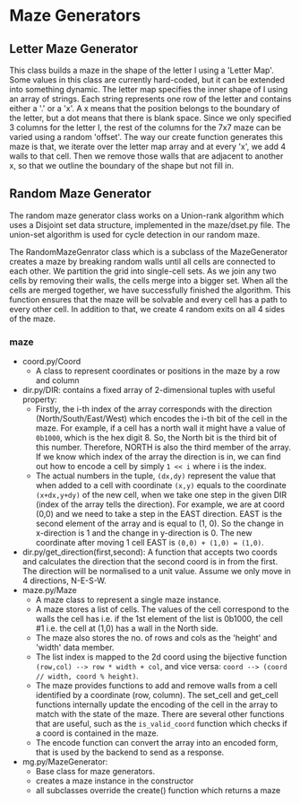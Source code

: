 # Maze Generators

## Letter Maze Generator

This class builds a maze in the shape of the letter I using a 'Letter Map'. Some values in this class are currently hard-coded, but it can be extended into something dynamic. The letter map specifies the inner shape of I using an array of strings. Each string represents one row of the letter and contains either a '.' or a 'x'. A x means that the position belongs to the boundary of the letter, but a dot means that there is blank space. Since we only specified 3 columns for the letter I, the rest of the columns for the 7x7 maze can be varied using a random 'offset'. The way our create function generates this maze is that, we iterate over the letter map array and at every 'x', we add 4 walls to that cell. Then we remove those walls that are adjacent to another x, so that we outline the boundary of the shape but not fill in.

## Random Maze Generator

The random maze generator class works on a Union-rank algorithm which uses a Disjoint set data structure, implemented in the maze/dset.py file. The union-set algorithm is used for cycle detection in our random maze.

The RandomMazeGenrator class which is a subclass of the MazeGenerator creates a maze by breaking random walls until all cells are connected to each other. We partition the grid into single-cell sets. As we join any two cells by removing their walls, the cells merge into a bigger set. When all the cells are merged together, we have successfully finished the algorithm. This function ensures that the maze will be solvable and every cell has a path to every other cell. In addition to that, we create 4 random exits on all 4 sides of the maze.

### maze

- coord.py/Coord
  - A class to represent coordinates or positions in the maze by a row and column
- dir.py/DIR: contains a fixed array of 2-dimensional tuples with useful property:
  - Firstly, the i-th index of the array corresponds with the direction (North/South/East/West) which encodes the i-th bit of the cell in the maze. For example, if a cell has a north wall it might have a value of `0b1000`, which is the hex digit 8. So, the North bit is the third bit of this number. Therefore, NORTH is also the third member of the array. If we know which index of the array the direction is in, we can find out how to encode a cell by simply `1 << i` where i is the index.
  - The actual numbers in the tuple, `(dx,dy)` represent the value that when added to a cell with coordinate `(x,y)` equals to the coordinate `(x+dx,y+dy)` of the new cell, when we take one step in the given DIR (index of the array tells the direction). For example, we are at coord (0,0) and we need to take a step in the EAST direction. EAST is the second element of the array and is equal to (1, 0). So the change in x-direction is 1 and the change in y-direction is 0. The new coordinate after moving 1 cell EAST is `(0,0) + (1,0) = (1,0)`.
- dir.py/get_direction(first,second): A function that accepts two coords and calculates the direction that the second coord is in from the first. The direction will be normalised to a unit value. Assume we only move in 4 directions, N-E-S-W.
- maze.py/Maze
  - A maze class to represent a single maze instance.
  - A maze stores a list of cells. The values of the cell correspond to the walls the cell has i.e. if the 1st element of the list is 0b1000, the cell #1 i.e. the cell at (1,0) has a wall in the North side.
  - The maze also stores the no. of rows and cols as the 'height' and 'width' data member.
  - The list index is mapped to the 2d coord using the bijective function `(row,col) --> row * width + col`, and vice versa: `coord --> (coord // width, coord % height)`.
  - The maze provides functions to add and remove walls from a cell identified by a coordinate (row, column). The set_cell and get_cell functions internally update the encoding of the cell in the array to match with the state of the maze. There are several other functions that are useful, such as the `is_valid_coord` function which checks if a coord is contained in the maze.
  - The encode function can convert the array into an encoded form, that is used by the backend to send as a response.
- mg.py/MazeGenerator:
  - Base class for maze generators.
  - creates a maze instance in the constructor
  - all subclasses override the create() function which returns a maze
